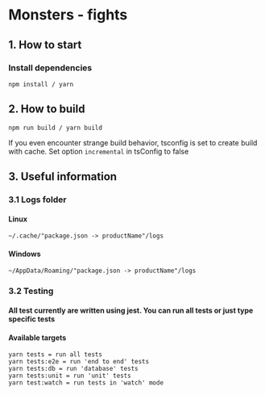 # Monsters - fights

## 1. How to start

### Install dependencies

```shell
npm install / yarn
```

## 2. How to build

```shell
npm run build / yarn build
```

If you even encounter strange build behavior, tsconfig is set to create build with cache. Set option `incremental` in
tsConfig to false

## 3. Useful information

### 3.1 Logs folder

#### Linux

```text
~/.cache/"package.json -> productName"/logs
```

#### Windows

```text
~/AppData/Roaming/"package.json -> productName"/logs
```

### 3.2 Testing

#### All test currently are written using jest. You can run all tests or just type specific tests

#### Available targets

```text
yarn tests = run all tests
yarn tests:e2e = run 'end to end' tests
yarn tests:db = run 'database' tests
yarn tests:unit = run 'unit' tests
yarn test:watch = run tests in 'watch' mode
```

